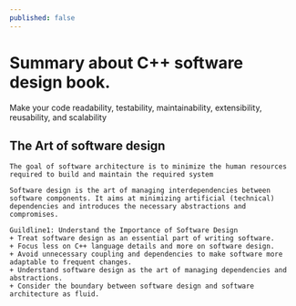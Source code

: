 ```yaml
---
published: false
---
```

# Summary about C++ software design book.
Make your code readability, testability, maintainability, extensibility, reusability, and scalability

## The Art of software design
```
The goal of software architecture is to minimize the human resources required to build and maintain the required system  

Software design is the art of managing interdependencies between software components. It aims at minimizing artificial (technical) dependencies and introduces the necessary abstractions and compromises.

Guildline1: Understand the Importance of Software Design
+ Treat software design as an essential part of writing software.
+ Focus less on C++ language details and more on software design.
+ Avoid unnecessary coupling and dependencies to make software more adaptable to frequent changes.
+ Understand software design as the art of managing dependencies and abstractions.
+ Consider the boundary between software design and software architecture as fluid.

```

